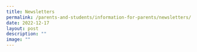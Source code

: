 ```yaml
---
title: Newsletters
permalink: /parents-and-students/information-for-parents/newsletters/
date: 2022-12-17
layout: post
description: ""
image: ""
---
```

